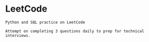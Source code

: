 # LeetCode
	Python and SQL practice on LeetCode
	
	Attempt on completing 3 questions daily to prep for technical interviews.
